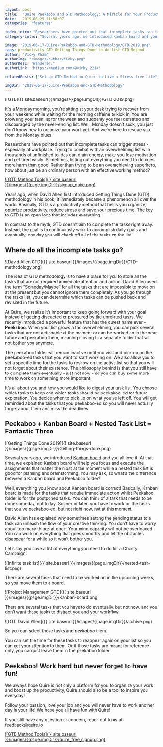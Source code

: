 ```yaml
---
layout: post
title:  "Quire Peekaboo and GTD Methodology: A Miracle for Your Productivity Hack"
date:   2019-06-25 11:58:07
categories: "features"

index-intro: "Researchers have pointed out that incomplete tasks can trigger stress - especially at workplace. Trying to combat with an overwhelming list with thousands of unfinished to-dos can drain energy, make you lose motivation and get tired easily. Sometimes, listing out everything you need to do does more harm than good. Rather than trying to be an overachieving superhero, how about just be an ordinary person with an effective working method?"
category-intro: "Several years ago, we introduced Kanban board and you all love it. At that time, we explained Kanban board will help you focus and execute the assignments that matter the most at the moment while a nested task list is good for planning and brainstorming. You may ask, so what’s the difference between a Kanban board and Peekaboo folder?."

image: "2019-06-17-Quire-Peekaboo-and-GTD-Methodology/GTD-2019.png"
tags: productivity GTD Getting-Things-Done to-do-list GTD-Method
author: "Vicky Pham"
authorImg: "/images/author/Vicky.png"
authorDesc: "Wanderer."
authorLink: "https://medium.com/@vicky_2214"

relatedPosts: ["Set Up GTD Method in Quire to Live a Stress-free Life", "Never leave your keyboard - Shortcuts that actually make your life easier", "To Do List and Kanban: What Project Management Did Wrong"]

imgDir: "2019-06-17-Quire-Peekaboo-and-GTD-Methodology"
---
```



![GTD]({{ site.baseurl }}/images/{{page.imgDir}}/GTD-2019.png)

It's a Monday morning, you’re sitting at your desk trying to recover from your weekend while waiting for the morning caffeine to kick in. You are browsing your task list for the week and suddenly you feel defeated and discouraged by the never-ending list. Well, Monday doesn’t suck, you just don’t know how to organize your work yet. And we’re here to rescue you from the Monday blues. 

Researchers have pointed out that incomplete tasks can trigger stress - especially at workplace. Trying to combat with an overwhelming list with thousands of unfinished to-dos can drain energy, make you lose motivation and get tired easily. Sometimes, listing out everything you need to do does more harm than good. Rather than trying to be an overachieving superhero, how about just be an ordinary person with an effective working method? 

[![GTD Method Tools]({{ site.baseurl }}/images/{{page.imgDir}}/signup_quire.png)](https://bit.ly/38mUj9f)

Years ago, when David Allen first introduced Getting Things Done (GTD) methodology in his book, it immediately became a phenomenon all over the world. Basically, GTD is a productivity method that helps you organize, optimize productivity, reduce stress and save your precious time. The key to GTD is an open loop that includes everything. 

In contrast to the myth, GTD doesn’t aim to complete the tasks right away. Instead, the goal is to continuously work to accomplish daily goals and eventually, one day you will check off all of the tasks on the list. 

## Where do all the incomplete tasks go?

![David Allen GTD]({{ site.baseurl }}/images/{{page.imgDir}}/GTD-methodology.png)

The idea of GTD methodology is to have a place for you to store all the tasks that are not required immediate attention and action. David Allen used the term “Someday/Maybe” for all the tasks that are impossible to move on at the present but you cannot ignore them completely. As you go through the tasks list, you can determine which tasks can be pushed back and revisited in the future. 

At Quire, we realize it’s important to keep going forward with your goal instead of getting distracted or pressured by the unrelated tasks. We recently introduced a powerful feature that has the cutest name ever - **Peekaboo**. When your list grows a tad overwhelming, you can pick several tasks that are not actionable at the moment or can be worked on in the near future and peekaboo them, meaning moving to a separate folder that will not bother you anymore. 

The peekaboo folder will remain inactive until you visit and pick up on the peekaboo-ed tasks that you want to start working on. We also allow you to set a specific time for the tasks to reshow on the active list so that you will not forget about their existence. The philosophy behind is that you still have to complete them eventually - just not now - so you can buy some more time to work on something more important. 

It’s all about you and how you would like to digest your task list. You choose which tasks to keep and which tasks should be peekaboo-ed for future exploration. You decide when to pick up on what you’ve left off. You will get reminded about the tasks that you peekaboo-ed so you will never actually forget about them and miss the deadlines. 

## Peekaboo + Kanban Board + Nested Task List = Fantastic Three

![Getting Things Done 2019]({{ site.baseurl }}/images/{{page.imgDir}}/Getting-things-done.png)

Several years ago, we introduced [Kanban board](https://quire.io/blog/p/Quire-Mark-III-Nested-Tasks-Meets-Board.html) and you all love it. At that time, we explained Kanban board will help you focus and execute the assignments that matter the most at the moment while a nested task list is good for planning and brainstorming. You may ask, so what’s the difference between a Kanban board and Peekaboo folder?

Well, everything you know about Kanban board is correct! Basically, Kanban board is made for the tasks that require immediate action whilst Peekaboo folder is for the postponed tasks. You can think of a task that needs to be done someday, not today.  Sooner or later, you have to work on the tasks that you’ve peekaboo-ed, but not right now, not at this moment. 

David Allen has explained why sometimes setting the pending status to a task can unleash the flow of your creative thinking. You don’t have to worry about too many things at once. Your mind capacity will not be overloaded. You can work on everything that goes smoothly and let the obstacles disappear for a while so it won’t bother you. 

Let’s say you have a list of everything you need to do for a Charity Campaign. 

![Infinite task list]({{ site.baseurl }}/images/{{page.imgDir}}/nested-task-list.png)

There are several tasks that need to be worked on in the upcoming weeks, so you move them to a board. 

![Project Management GTD]({{ site.baseurl }}/images/{{page.imgDir}}/Kanban-board.png)

There are several tasks that you have to do eventually, but not now, and you don’t want those tasks to distract you and your workflow. 

![GTD David Allen]({{ site.baseurl }}/images/{{page.imgDir}}/archive.png)

So you can select those tasks and *peekaboo* them.

You can set the time for these tasks to reappear again on your list so you can get your attention to them. Or if those tasks are meant for reference only, you can just leave them in the peekaboo folder. 

## Peekaboo! Work hard but never forget to have fun! 

We always hope Quire is not only a platform for you to organize your work and boost up the productivity, Quire should also be a tool to inspire you everyday! 

Follow your passion, love your job and you will never have to work another day in your life! We hope you all have fun with Quire!

If you still have any question or concern, reach out to us at feedback@quire.io 

[![GTD Method Tools]({{ site.baseurl }}/images/{{page.imgDir}}/quire_free_signup.png)](https://bit.ly/38mUj9f)


[jekyll]:      http://jekyllrb.com
[jekyll-gh]:   https://github.com/jekyll/jekyll
[jekyll-help]: https://github.com/jekyll/jekyll-help
